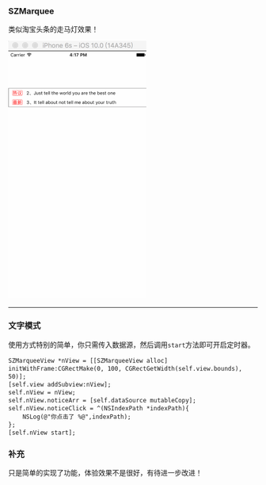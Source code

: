 ### SZMarquee

类似淘宝头条的走马灯效果！

![显示图片](https://github.com/SZ8023/SZMarquee/blob/master/screenshot/marquee.gif)

---

### 文字模式

使用方式特别的简单，你只需传入数据源，然后调用`start`方法即可开启定时器。

```objc
SZMarqueeView *nView = [[SZMarqueeView alloc] initWithFrame:CGRectMake(0, 100, CGRectGetWidth(self.view.bounds), 50)];
[self.view addSubview:nView];
self.nView = nView;
self.nView.noticeArr = [self.dataSource mutableCopy];
self.nView.noticeClick = ^(NSIndexPath *indexPath){
    NSLog(@"你点击了 %@",indexPath);
};
[self.nView start];
```

### 补充

只是简单的实现了功能，体验效果不是很好，有待进一步改进！